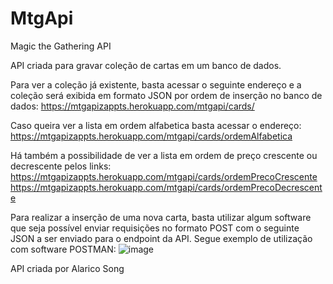 # MtgApi

Magic the Gathering API

API criada para gravar coleção de cartas em um banco de dados.

Para ver a coleção já existente, basta acessar o seguinte endereço e a coleção será exibida em formato JSON por ordem de inserção no banco de dados:
https://mtgapizappts.herokuapp.com/mtgapi/cards/

Caso queira ver a lista em ordem alfabetica basta acessar o endereço:
https://mtgapizappts.herokuapp.com/mtgapi/cards/ordemAlfabetica

Há também a possibilidade de ver a lista em ordem de preço crescente ou decrescente pelos links:
https://mtgapizappts.herokuapp.com/mtgapi/cards/ordemPrecoCrescente
https://mtgapizappts.herokuapp.com/mtgapi/cards/ordemPrecoDecrescente

Para realizar a inserção de uma nova carta, basta utilizar algum software que seja possível enviar requisições no formato POST com o seguinte JSON a ser enviado para o endpoint da API. Segue exemplo de utilização com software POSTMAN:
![image](https://user-images.githubusercontent.com/7890458/167462520-d8e70c81-39c2-4540-a69e-7debf06b605b.png)


API criada por Alarico Song

